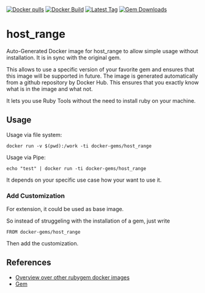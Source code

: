 [![Docker pulls](https://img.shields.io/docker/pulls/rubygem/host_range.svg)](https://hub.docker.com/r/rubygem/host_range/)
[![Docker Build](https://img.shields.io/docker/automated/rubygem/host_range.svg)](https://hub.docker.com/r/rubygem/host_range/)
[![Latest Tag](https://img.shields.io/github/tag/docker-rubygem/host_range.svg)](https://hub.docker.com/r/rubygem/host_range/)
[![Gem Downloads](https://img.shields.io/gem/dt/host_range.svg)](https://rubygems.org/gems/host_range/)
# host_range

Auto-Generated Docker image for host_range to allow simple usage without installation.
It is in sync with the original gem.

This allows to use a specific version of your favorite gem and ensures that this image will be supported in future.
The image is generated automatically from a github repository by Docker Hub.
This ensures that you exactly know what is in the image and what not.

It lets you use Ruby Tools without the need to install ruby on your machine.

## Usage

Usage via file system:

`docker run -v $(pwd):/work -ti docker-gems/host_range`

Usage via Pipe:

`echo "test" | docker run -ti docker-gems/host_range`

It depends on your specific use case how your want to use it.

### Add Customization

For extension, it could be used as base image.

So instead of struggeling with the installation of a gem, just write

`FROM docker-gems/host_range`

Then add the customization.

## References

 - [Overview over other rubygem docker images](https://github.com/thinkbot/docker-rubygem)
 - [Gem](https://rubygems.org/gems/host_range/)
